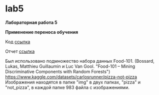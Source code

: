 # lab5

**Лабораторная работа 5**

**Применение переноса обучения**

Код [ссылка](lab5.ipynb)

Отчет [ссылка]()

Был использовано подмножество набора данных Food-101. (Bossard, Lukas, Matthieu Guillaumin и Luc Van Gool. "Food-101 – Mining Discriminative Components with Random Forests") https://www.kaggle.com/datasets/carlosrunner/pizza-not-pizza Изображения находятся в папке "img" в двух папках, "pizza" и "not_pizza", в каждой папке 983 файла с изображениями.

